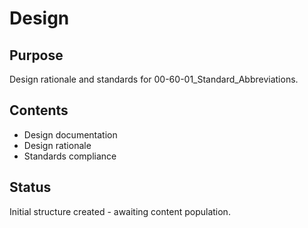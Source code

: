 # Design

## Purpose
Design rationale and standards for 00-60-01_Standard_Abbreviations.

## Contents
- Design documentation
- Design rationale
- Standards compliance

## Status
Initial structure created - awaiting content population.
